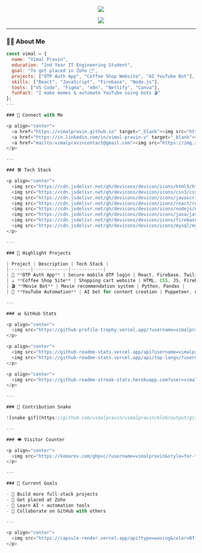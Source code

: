 <!-- Header Banner -->
<p align="center">
  <img src="https://readme-typing-svg.herokuapp.com?font=Fira+Code&size=30&pause=1000&color=00F7FF&center=true&vCenter=true&width=600&lines=Hi+I'm+Vimal+Pravin+👋;Full+Stack+Developer+in+Progress+💻;Tech+Explorer+%7C+Zoho+Dreamer+💼;Automating+YouTube+%7C+Building+Web+Apps+🚀" />
</p>

<p align="center">
  <img src="https://capsule-render.vercel.app/api?type=waving&color=0ff9ff&height=200&section=header&text=Welcome%20to%20My%20GitHub%20Profile!&fontSize=40&fontAlignY=35&desc=Creating%20Projects%20Every%20Week%20%F0%9F%9A%80&descAlignY=60&descAlign=62" />
</p>

---

### 🙋‍♂️ About Me

```js
const vimal = {
  name: "Vimal Pravin",
  education: "2nd Year IT Engineering Student",
  goal: "To get placed in Zoho 💼",
  projects: ["OTP Auth App", "Coffee Shop Website", "AI YouTube Bot"],
  skills: ["React", "JavaScript", "Firebase", "Node.js"],
  tools: ["VS Code", "Figma", "n8n", "Netlify", "Canva"],
  funFact: "I make memes & automate YouTube using bots 🎬"
};
---

### 🔗 Connect with Me

<p align="center">
  <a href="https://vimalpravin.github.io" target="_blank"><img src="https://img.shields.io/badge/My Portfolio-0f9d58?style=for-the-badge&logo=firefox&logoColor=white" /></a>
  <a href="https://in.linkedin.com/in/vimal-pravin-v" target="_blank"><img src="https://img.shields.io/badge/LinkedIn-blue?style=for-the-badge&logo=linkedin&logoColor=white" /></a>
  <a href="mailto:vimalpravincontact@gmail.com"><img src="https://img.shields.io/badge/Gmail-D14836?style=for-the-badge&logo=gmail&logoColor=white" /></a>
</p>

---

### 🛠️ Tech Stack

<p align="center">
  <img src="https://cdn.jsdelivr.net/gh/devicons/devicon/icons/html5/html5-original.svg" height="40"/>
  <img src="https://cdn.jsdelivr.net/gh/devicons/devicon/icons/css3/css3-original.svg" height="40"/>
  <img src="https://cdn.jsdelivr.net/gh/devicons/devicon/icons/javascript/javascript-original.svg" height="40"/>
  <img src="https://cdn.jsdelivr.net/gh/devicons/devicon/icons/react/react-original.svg" height="40"/>
  <img src="https://cdn.jsdelivr.net/gh/devicons/devicon/icons/nodejs/nodejs-original.svg" height="40"/>
  <img src="https://cdn.jsdelivr.net/gh/devicons/devicon/icons/java/java-original.svg" height="40"/>
  <img src="https://cdn.jsdelivr.net/gh/devicons/devicon/icons/firebase/firebase-plain.svg" height="40"/>
  <img src="https://cdn.jsdelivr.net/gh/devicons/devicon/icons/mysql/mysql-original.svg" height="40"/>
</p>

---

### 🚀 Highlight Projects

| Project | Description | Tech Stack |
|--------|-------------|------------|
| 🔐 **OTP Auth App** | Secure mobile OTP login | React, Firebase, Twilio |
| ☕ **Coffee Shop Site** | Shopping cart website | HTML, CSS, JS, Firebase |
| 🎬 **Movie Bot** | Movie recommendation system | Python, Pandas |
| 🤖 **YouTube Automation** | AI bot for content creation | Puppeteer, n8n, TTS |

---

### 📊 GitHub Stats

<p align="center">
  <img src="https://github-profile-trophy.vercel.app/?username=vimalpravin&theme=gruvbox&no-frame=true&row=1&column=6" />
</p>

<p align="center">
  <img src="https://github-readme-stats.vercel.app/api?username=vimalpravin&show_icons=true&theme=tokyonight" height="165" />
  <img src="https://github-readme-stats.vercel.app/api/top-langs/?username=vimalpravin&layout=compact&theme=tokyonight" height="165"/>
</p>

<p align="center">
  <img src="https://github-readme-streak-stats.herokuapp.com?user=vimalpravin&theme=tokyonight&hide_border=true"/>
</p>

---

### 🐍 Contribution Snake

![snake gif](https://github.com/vimalpravin/vimalpravin/blob/output/github-contribution-grid-snake.svg)

---

### 👁️ Visitor Counter

<p align="center">
  <img src="https://komarev.com/ghpvc/?username=vimalpravin&style=for-the-badge&color=0ff9ff" />
</p>

---

### 🎯 Current Goals

- 🎯 Build more full-stack projects  
- 💼 Get placed at Zoho  
- 🧠 Learn AI + automation tools  
- 🤝 Collaborate on GitHub with others

---

<p align="center">
  <img src="https://capsule-render.vercel.app/api?type=waving&color=0ff9ff&height=150&section=footer"/>
</p>

